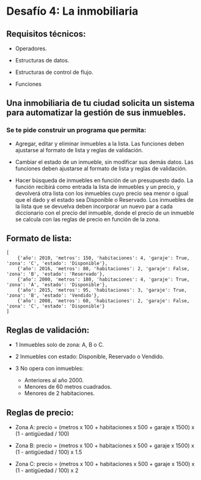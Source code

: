 # Desafío 4: La inmobiliaria 

## Requisitos técnicos: 

- Operadores.

- Estructuras de datos.

- Estructuras de control de flujo.

- Funciones 
 
## Una inmobiliaria de tu ciudad solicita un sistema para automatizar la gestión de sus inmuebles. 
### Se te pide construir un programa que permita:
- Agregar, editar y eliminar inmuebles a la lista.
Las funciones deben ajustarse al formato de lista y reglas de validación.
    
- Cambiar el estado de un inmueble, sin modificar sus demás datos.
Las funciones deben ajustarse al formato de lista y reglas de validación.
    
- Hacer búsqueda de inmuebles en función de un presupuesto dado.
La función recibirá como entrada la lista de inmuebles y un precio, y devolverá otra lista con los inmuebles cuyo precio sea menor o igual que el dado y el estado sea Disponible o Reservado. Los inmuebles de la lista que se devuelva deben incorporar un nuevo par a cada diccionario con el precio del inmueble, donde el precio de un inmueble se calcula con las reglas de precio en función de la zona. 
 
## Formato de lista:
    [
        {'año': 2010, 'metros': 150, 'habitaciones': 4, 'garaje': True, 'zona': 'C', 'estado': 'Disponible'}, 
        {'año': 2016, 'metros': 80, 'habitaciones': 2, 'garaje': False, 'zona': 'B', 'estado': 'Reservado'}, 
        {'año': 2000, 'metros': 180, 'habitaciones': 4, 'garaje': True, 'zona': 'A', 'estado': 'Disponible'}, 
        {'año': 2015, 'metros': 95, 'habitaciones': 3, 'garaje': True, 'zona': 'B', 'estado': 'Vendido'}, 
        {'año': 2008, 'metros': 60, 'habitaciones': 2, 'garaje': False, 'zona': 'C', 'estado': 'Disponible'}
    ]  

## Reglas de validación:
- 1 Inmuebles solo de zona: A, B o C.

- 2 Inmuebles con estado: Disponible, Reservado o Vendido.

- 3 No opera con inmuebles: 
    - Anteriores al año 2000. 
    - Menores de 60 metros cuadrados. 
    - Menores de 2 habitaciones.
     
## Reglas de precio:

- Zona A: precio = (metros x 100 + habitaciones x 500 + garaje x 1500) x (1 - antigüedad / 100)

- Zona B: precio = (metros x 100 + habitaciones x 500 + garaje x 1500) x (1 - antigüedad / 100) x 1.5

- Zona C: precio = (metros x 100 + habitaciones x 500 + garaje x 1500) x (1 - antigüedad / 100) x 2 